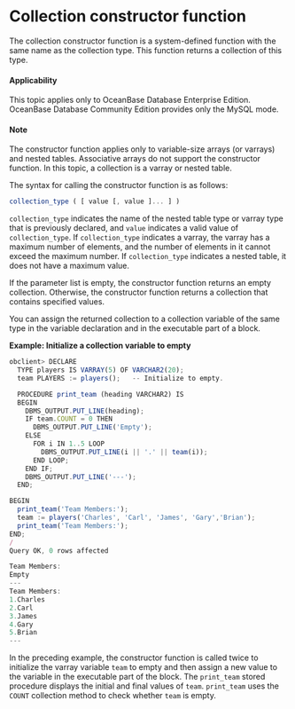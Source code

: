 Collection constructor function
===========================

The collection constructor function is a system-defined function with the same name as the collection type. This function returns a collection of this type.

  <main id="notice" >
    <h4>Applicability</h4>
    <p>This topic applies only to OceanBase Database Enterprise Edition. OceanBase Database Community Edition provides only the MySQL mode.
  </main>

<main id="notice" type='explain'>
  <h4>Note</h4>
  <p>The constructor function applies only to variable-size arrays (or varrays) and nested tables. Associative arrays do not support the constructor function. In this topic, a collection is a varray or nested table. </p>
</main>


The syntax for calling the constructor function is as follows:

```javascript
collection_type ( [ value [, value ]... ] )
```



`collection_type` indicates the name of the nested table type or varray type that is previously declared, and `value` indicates a valid value of `collection_type`. If `collection_type` indicates a varray, the varray has a maximum number of elements, and the number of elements in it cannot exceed the maximum number. If `collection_type` indicates a nested table, it does not have a maximum value.

If the parameter list is empty, the constructor function returns an empty collection. Otherwise, the constructor function returns a collection that contains specified values.

You can assign the returned collection to a collection variable of the same type in the variable declaration and in the executable part of a block.

**Example: Initialize a collection variable to empty**

```javascript
obclient> DECLARE
  TYPE players IS VARRAY(5) OF VARCHAR2(20);   
  team PLAYERS := players();   -- Initialize to empty.

  PROCEDURE print_team (heading VARCHAR2) IS
  BEGIN
    DBMS_OUTPUT.PUT_LINE(heading);
    IF team.COUNT = 0 THEN
      DBMS_OUTPUT.PUT_LINE('Empty');
    ELSE
      FOR i IN 1..5 LOOP
        DBMS_OUTPUT.PUT_LINE(i || '.' || team(i));
      END LOOP;
    END IF;
    DBMS_OUTPUT.PUT_LINE('---');
  END;

BEGIN
  print_team('Team Members:');
  team := players('Charles', 'Carl', 'James', 'Gary','Brian');
  print_team('Team Members:');
END;
/
Query OK, 0 rows affected

Team Members:
Empty
---
Team Members:
1.Charles
2.Carl
3.James
4.Gary
5.Brian
---
```



In the preceding example, the constructor function is called twice to initialize the varray variable `team` to empty and then assign a new value to the variable in the executable part of the block. The `print_team` stored procedure displays the initial and final values of `team`. `print_team` uses the `COUNT` collection method to check whether `team` is empty.
